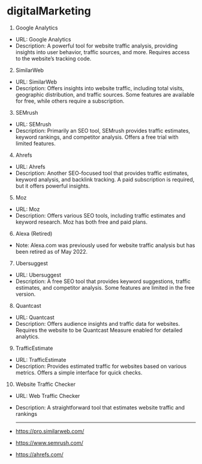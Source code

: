 # digitalMarketing
1. Google Analytics
- URL: Google Analytics
- Description: A powerful tool for website traffic analysis, providing insights into user behavior, traffic sources, and more. Requires access to the website’s tracking code.
2. SimilarWeb
- URL: SimilarWeb
- Description: Offers insights into website traffic, including total visits, geographic distribution, and traffic sources. Some features are available for free, while others require a subscription.
3. SEMrush
- URL: SEMrush
- Description: Primarily an SEO tool, SEMrush provides traffic estimates, keyword rankings, and competitor analysis. Offers a free trial with limited features.
4. Ahrefs
- URL: Ahrefs
- Description: Another SEO-focused tool that provides traffic estimates, keyword analysis, and backlink tracking. A paid subscription is required, but it offers powerful insights.
5. Moz
- URL: Moz
- Description: Offers various SEO tools, including traffic estimates and keyword research. Moz has both free and paid plans.
6. Alexa (Retired)
- Note: Alexa.com was previously used for website traffic analysis but has been retired as of May 2022.
7. Ubersuggest
- URL: Ubersuggest
- Description: A free SEO tool that provides keyword suggestions, traffic estimates, and competitor analysis. Some features are limited in the free version.
8. Quantcast
- URL: Quantcast
- Description: Offers audience insights and traffic data for websites. Requires the website to be Quantcast Measure enabled for detailed analytics.
9. TrafficEstimate
- URL: TrafficEstimate
- Description: Provides estimated traffic for websites based on various metrics. Offers a simple interface for quick checks.
10. Website Traffic Checker
- URL: Web Traffic Checker
- Description: A straightforward tool that estimates website traffic and rankings

  <hr>
- https://pro.similarweb.com/
- https://www.semrush.com/
- https://ahrefs.com/
